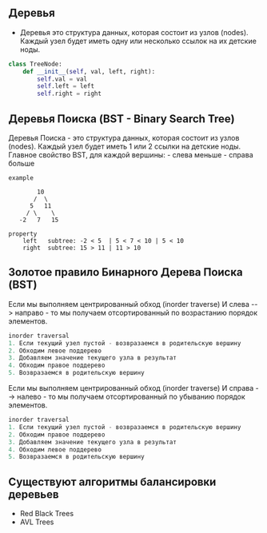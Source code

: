 ## Деревья
- Деревья это структура данных, которая состоит из узлов (nodes). Каждый узел будет иметь одну или несколько ссылок на их детские ноды.
```python
class TreeNode:
    def __init__(self, val, left, right):
        self.val = val
        self.left = left
        self.right = right
```

## Деревья Поиска (BST - Binary Search Tree)
Деревья Поиска - это структура данных, которая состоит из узлов (nodes). Каждый узел будет иметь 1 или 2 ссылки на детские ноды. Главное свойство BST, для каждой вершины:
    - слева меньше
    - справа больше
```
example

        10
       /  \
      5   11
     / \    \
   -2   7   15

property
    left   subtree: -2 < 5  | 5 < 7 < 10 | 5 < 10
    right  subtree: 15 > 11 | 11 > 10 
```

## Золотое правило Бинарного Дерева Поиска (BST)
Если мы выполняем центрированный обход (inorder traverse) И слева --> направо - то мы получаем отсортированный по возрастанию порядок элементов.
```python
inorder traversal
1. Если текущий узел пустой - возвразаемся в родительскую вершину
2. Обходим левое поддерево
3. Добавляем значение текущего узла в результат
4. Обходим правое поддерево
5. Возвразаемся в родительскую вершину
```

Если мы выполняем центрированный обход (inorder traverse) И справа --> налево - то мы получаем отсортированный по убыванию порядок элементов.
```python
inorder traversal
1. Если текущий узел пустой - возвразаемся в родительскую вершину
2. Обходим правое поддерево
3. Добавляем значение текущего узла в результат
4. Обходим левое поддерево
5. Возвразаемся в родительскую вершину
```

## Существуют алгоритмы балансировки деревьев
 - Red Black Trees
 - AVL Trees